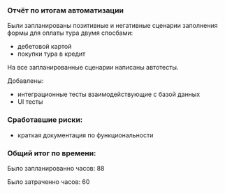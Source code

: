 ### Отчёт по итогам автоматизации
Были запланированы позитивные и негативные сценарии заполнения формы для оплаты тура двумя спосбами:
* дебетовой картой 
* покупки тура в кредит

На все запланированные сценарии написаны автотесты.

Добавлены:
* интеграционные тесты взаимодействующие с базой данных
* UI тесты

### Сработавшие риски:
* краткая документация по функциональности

### Общий итог по времени:
Было запланированно часов: 88

Было затраченно часов: 60

